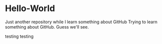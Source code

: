# Hello-World
Just another repository while I learn something about GitHub
Trying to learn something about GitHub. Guess we'll see.

testing
testing

